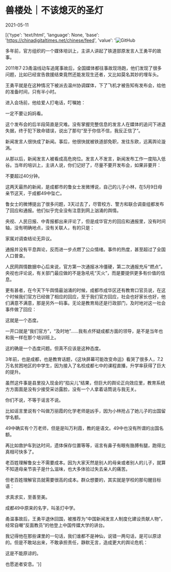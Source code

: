 # 兽楼处｜不该熄灭的圣灯

2021-05-11

[{'type': 'text/html', 'language': None, 'base': 'https://chinadigitaltimes.net/chinese/feed', 'value': '![GitHub](https://chinadigitaltimes.net/chinese/files/2021/05/post-665895-609ac45ccb235.png)

多年前，官方组织的一个媒体培训上，主讲人讲起了铁道部原发言人王勇平的故事。

2011年7·23甬温线动车追尾事故后，全国媒体都往事故现场跑，他们发现了很多问题，比如已经宣告救援结束竟然还能发现生还者，又比如莫名其妙的埋车头。

王勇平就是在这种情况下被派去温州协调媒体，下了飞机才被告知有发布会，给他的准备时间，只有半小时。

进入会场前，他给爱人打电话，叮嘱她：



一定不要让妈妈看。



这个发布会的后半段简直是灾难。没有掌握完整信息的发言人在媒体的追问下进退失据，终于犯下致命错误，说出了那句“至于你信不信，我反正信了”。

新闻发言人很快成了新闻。事后，他很快就被铁道部免职，发往东欧，远离舆论漩涡。

从那以后，新闻发言人被看成高危岗位。发言人不发言，新闻发布工作一度陷入低谷。当年的培训上，主讲人说，你们记好了，尽量不要开发布会，如果非要开：



不要超过40分钟。



这两天最热的新闻，是成都市的鲁女士发微博说，自己的儿子小林，在5月9日母亲节这天，于成都49中坠亡。

鲁女士的微博提出了很多问题，3天过去了，尽管校方、警方和联合调查组都发布了回应和通报。他们似乎完全没有注意到网上汹涌的舆情。

央视、人民日报、中青报都出来评论了，但是成华官方的回应和通报里，没有时间轴，没有明确地点，没有关联人，有的只是：



家属对调查结论无异议。



通报并没有平息舆论，反而进一步点燃了公众情绪。事件的热度，甚至超过了全国人口普查。

人民网舆情数据中心后来说，官方第一次通报冰冷僵硬，第二次通报充斥“燃点”。央视也评论说，有关部门最应做的不是急吼吼“灭火”，而是要提供更多有价值的信息。

更有甚者，在今天下午舆情最汹涌的时候，成都市成华区还有教育口官员说，在这个时候我们官方已经做了相应的回应，至于我们官方回应，社会也好家长也好，他们满意不满意，那是另外一码事。无论是教育局还是行政部门，及时地对这一社会事件做了回应：



这就是一个态度。



一开口就是“我们官方”，“及时地”……我有点怀疑成都方面的领导，是不是当年也和我一样在那个培训班上。

这的确是一个态度问题。但真不应该是这种态度。

3年前，也是成都，也是教育话题，《这块屏幕可能改变命运》看哭了很多人，7.2万名贫困地区的中学生，因为接入了名校成都七中的课程直播，升学率获得了巨大的提升。

虽然这件事是县里投入现金的“掐尖儿”结果，但巨大的舆论正向效应里，教育系统方方面面是没有少接受采访露脸，没有一个人拿着话筒说与我无关。

你们不说，不等于谣言不说。

比如谣言里说有个叫做万丽霞的化学老师是凶手，因为小林抢占了她儿子的出国留学名额。

49中确实有个万老师，但是是叫万利霞，教的是语文。49中也没有所谓的出国名额。

再比如救护车到达时间，遗体保存位置等等，谣言有鼻子有眼有胳膊有腿，跑得比真相可快多了。

老百姓理解鲁女士不需要成本。因为大家天然是别人的母亲或者别人的儿子，就算不知道母亲节丧子是什么滋味，也大多体验过失去亲人的痛苦。

但老百姓理解官员就需要很高的成本。群众想要的，其实就是学校的那句醒目标语：



求真求实，至善至美。



成都49中原来的名字，叫圣灯中学。

甬温事故后，王勇平退休回国，被推荐为“中国新闻发言人制度化建设贡献人物”，经常自嘲“反面教员”的他登上中国传媒大学的讲台。

我记得他在那些课里的一句话，我们谁都不是神仙，说错一两句话，是可以原谅的。但是不敢站出来，不敢承担责任，静默无言，造成更大的舆论危机：



这是不能原谅的。



也愿逝者安息。'}]